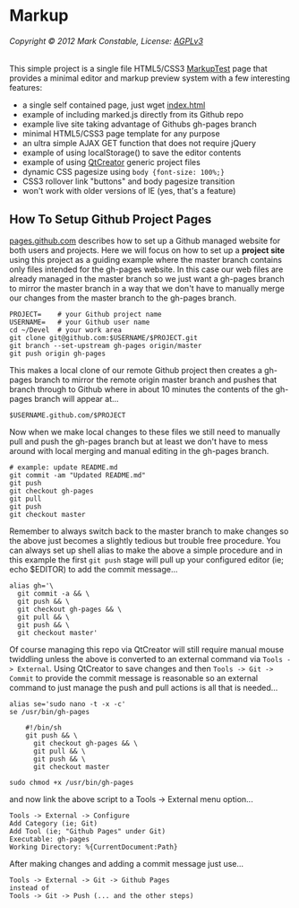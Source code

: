 Markup
======

###### Copyright &copy; 2012 Mark Constable, License: [AGPLv3]

This simple project is a single file HTML5/CSS3 [MarkupTest] page
that provides a minimal editor and markup preview system with a
few interesting features:

* a single self contained page, just wget [index.html]
* example of including marked.js directly from its Github repo
* example live site taking advantage of Githubs gh-pages branch
* minimal HTML5/CSS3 page template for any purpose
* an ultra simple AJAX GET function that does not require jQuery
* example of using localStorage() to save the editor contents
* example of using [QtCreator] generic project files
* dynamic CSS pagesize using `body {font-size: 100%;}`
* CSS3 rollover link "buttons" and body pagesize transition
* won't work with older versions of IE (yes, that's a feature)

How To Setup Github Project Pages
---------------------------------

[pages.github.com] describes how to set up a Github managed
website for both users and projects. Here we will focus on how to
set up a **project site** using this project as a guiding example
where the master branch contains only files intended for the
gh-pages website. In this case our web files are already managed
in the master branch so we just want a gh-pages branch to mirror
the master branch in a way that we don't have to manually merge
our changes from the master branch to the gh-pages branch.

    PROJECT=    # your Github project name
    USERNAME=   # your Github user name
    cd ~/Devel  # your work area
    git clone git@github.com:$USERNAME/$PROJECT.git
    git branch --set-upstream gh-pages origin/master
    git push origin gh-pages

This makes a local clone of our remote Github project then
creates a gh-pages branch to mirror the remote origin master
branch and pushes that branch through to Github where in about 10
minutes the contents of the gh-pages branch will appear at...

    $USERNAME.github.com/$PROJECT

Now when we make local changes to these files we still need to
manually pull and push the gh-pages branch but at least we don't
have to mess around with local merging and manual editing in the
gh-pages branch.

    # example: update README.md
    git commit -am "Updated README.md"
    git push
    git checkout gh-pages
    git pull
    git push
    git checkout master

Remember to always switch back to the master branch to make
changes so the above just becomes a slightly tedious but trouble
free procedure. You can always set up shell alias to make the
above a simple procedure and in this example the first `git push`
stage will pull up your configured editor (ie; echo $EDITOR) to
add the commit message...

    alias gh='\
      git commit -a && \
      git push && \
      git checkout gh-pages && \
      git pull && \
      git push && \
      git checkout master'

Of course managing this repo via QtCreator will still require
manual mouse twiddling unless the above is converted to an
external command via `Tools -> External`. Using QtCreator to save
changes and then `Tools -> Git -> Commit` to provide the commit
message is reasonable so an external command to just manage the
push and pull actions is all that is needed...

    alias se='sudo nano -t -x -c'
    se /usr/bin/gh-pages

        #!/bin/sh
        git push && \
          git checkout gh-pages && \
          git pull && \
          git push && \
          git checkout master

    sudo chmod +x /usr/bin/gh-pages

and now link the above script to a Tools -> External menu option...

    Tools -> External -> Configure
    Add Category (ie; Git)
    Add Tool (ie; "Github Pages" under Git)
    Executable: gh-pages
    Working Directory: %{CurrentDocument:Path}

After making changes and adding a commit message just use...

    Tools -> External -> Git -> Github Pages
    instead of
    Tools -> Git -> Push (... and the other steps)


[AGPLv3]: http://www.gnu.org/licenses/agpl.html
[Showdown]: https://github.com/coreyti/showdown
[Markdown]: http://daringfireball.net/projects/markdown
[index.html]: http://markc.github.com/markup/index.html
[pages.github.com]: http://pages.github.com
[marked]: https://github.com/chjj/marked
[MarkupTest]: http://markc.github.com/markup
[QtCreator]: http://qt-project.org/wiki/Qt_Creator_Releases
